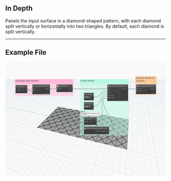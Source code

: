 ## In Depth
Panels the input surface in a diamond-shaped pattern, with each diamond split vertically or horizontally into two triangles. By default, each diamond is split vertically.
___
## Example File

![X](./Autodesk.DesignScript.Geometry.PanelSurface.BySplitDiamonds_img.jpg)

